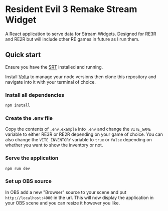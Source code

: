 # Resident Evil 3 Remake Stream Widget
A React application to serve data for Stream Widgets. Designed for RE3R and RE2R but will include other RE games in future as I run them.

## Quick start

Ensure you have the [SRT](https://github.com/SpeedrunTooling/SRTPluginManager) installed and running.

Install [Volta](https://volta.sh/) to manage your node versions then clone this repository and navigate into it with your terminal of choice.

### Install all dependencies

```bash
npm install
```

### Create the .env file

Copy the contents of `.env.example` into `.env` and change the `VITE_GAME` variable to either RE3R or RE2R depending on your game of choice. You can also change the `VITE_INVENTORY` variable to `true` or `false` depending on whether you want to show the inventory or not.

### Serve the application

```bash
npm run dev
```

### Set up OBS source

In OBS add a new "Browser" source to your scene and put `http://localhost:4000` in the url. This will now display the application in your OBS scene and you can resize it however you like.


